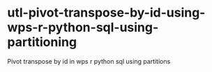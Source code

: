 # utl-pivot-transpose-by-id-using-wps-r-python-sql-using-partitioning
Pivot transpose by id in wps r python sql using partitions
